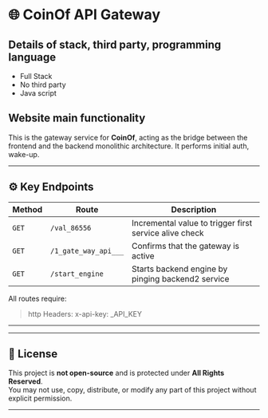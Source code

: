 ﻿# 🌐 CoinOf API Gateway

## Details of stack, third party, programming language
- Full Stack
- No third party
- Java script

## Website main functionality

This is the gateway service for **CoinOf**, acting as the bridge between the frontend and the backend monolithic architecture. It performs initial auth, wake-up.

---

## ⚙️ Key Endpoints

| Method | Route | Description |
|--------|-------|-------------|
| `GET`  | `/val_86556` | Incremental value to trigger first service alive check |
| `GET`  | `/1_gate_way_api___` | Confirms that the gateway is active |
| `GET`  | `/start_engine` | Starts backend engine by pinging backend2 service |

All routes require:

>http Headers:
>x-api-key: _API_KEY

---
---

## 📜 License

This project is **not open-source** and is protected under **All Rights Reserved**.  
You may not use, copy, distribute, or modify any part of this project without explicit permission.

---
